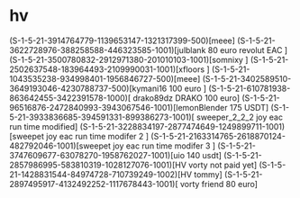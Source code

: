 # hv
(S-1-5-21-3914764779-1139653147-1321317399-500)[meee]
(S-1-5-21-3622728976-388258588-446323585-1001)[julblank  80 euro revolut EAC ]
(S-1-5-21-3500780832-2912971380-201010103-1001)[somnixy ]
(S-1-5-21-2502637548-183964493-2109990031-1001)[xfloors ]
(S-1-5-21-1043535238-934998401-1956846727-500)[meee]
(S-1-5-21-3402589510-3649193046-4230788737-500)[kymani16 100 euro ]
(S-1-5-21-610781938-863642455-3422391578-1000)[ drako89dz DRAKO 100 euro]
(S-1-5-21-96516876-2472840993-3943067546-1001)[lemonBlender 175 USDT]
(S-1-5-21-3933836685-394591331-899386273-1001)[ sweeper_2_2_2 joy eac run time modified]
(S-1-5-21-3228834197-2877474649-1249899711-1001)[sweepet  joy eac run time modifer 2 ]
(S-1-5-21-2163314765-2618870124-482792046-1001)[sweepet  joy eac run time modifer 3 ]
(S-1-5-21-3747609677-63078270-1958762027-1001)[uio 140 usdt]
(S-1-5-21-2857986995-583810319-1028127076-1001)[HV vorty not paid yet]
(S-1-5-21-1428831544-84974728-710739249-1002)[HV tommy]
(S-1-5-21-2897495917-4132492252-1117678443-1001)[ vorty friend 80 euro]
